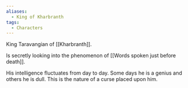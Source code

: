 ```yaml
---
aliases:
  - King of Kharbranth
tags:
  - Characters
---
```

King Taravangian of [[Kharbranth]].

Is secretly looking into the phenomenon of [[Words spoken just before death]].

His intelligence fluctuates from day to day. Some days he is a genius and others he is dull. This is the nature of a curse placed upon him.